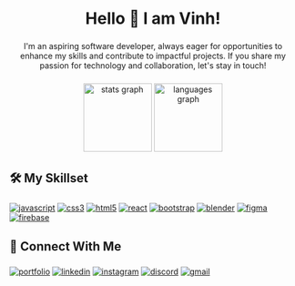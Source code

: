 <h1 align="center">Hello 👋 I am Vinh!</h1>

###

<p align="center">I'm an aspiring software developer, always eager for opportunities to enhance my skills and contribute to impactful projects. If you share my passion for technology and collaboration, let's stay in touch!</p>

###

<div align="center">
  <img src="https://github-readme-stats.vercel.app/api?username=v-iinh&hide_title=false&hide_rank=false&show_icons=true&include_all_commits=true&count_private=true&disable_animations=false&theme=dracula&locale=en&hide_border=false&order=1" height="120" alt="stats graph"  />
  <img src="https://github-readme-stats.vercel.app/api/top-langs?username=v-iinh&locale=en&hide_title=false&layout=compact&card_width=320&langs_count=5&theme=dracula&hide_border=false&order=2" height="120" alt="languages graph"  />
</div>

###

<h2 align="left">🛠️ My Skillset</h2>

###

<div align="left">

  [![javascript](https://img.shields.io/badge/javascript-f7df1e?style=for-the-badge&logo=javascript&logoColor=black)]()
  [![css3](https://img.shields.io/badge/css3-264de4?style=for-the-badge&logo=css3&logoColor=white)]()
  [![html5](https://img.shields.io/badge/html5-f06529?style=for-the-badge&logo=html5&logoColor=white)]()
  [![react](https://img.shields.io/badge/react-61DBFB?style=for-the-badge&logo=react&logoColor=black)]()
  [![bootstrap](https://img.shields.io/badge/bootstrap-563d7c?style=for-the-badge&logo=bootstrap&logoColor=white)]()
  [![blender](https://img.shields.io/badge/blender-ea7600?style=for-the-badge&logo=blender&logoColor=white)]()
  [![figma](https://img.shields.io/badge/figma-0acf83?style=for-the-badge&logo=figma&logoColor=white)]()
  [![firebase](https://img.shields.io/badge/firebase-FFA000?style=for-the-badge&logo=firebase&logoColor=white)]()

###

<h2 align="left">👀 Connect With Me</h2>

###

[![portfolio](https://img.shields.io/badge/my_portfolio-0bceaf?style=for-the-badge&logo=ko-fi&logoColor=white)]((https://vtran.org/))
[![linkedin](https://img.shields.io/badge/linkedin-0A66C2?style=for-the-badge&logo=linkedin&logoColor=white)]((https://www.linkedin.com/in/viinh/))
[![instagram](https://img.shields.io/badge/instagram-d62976?style=for-the-badge&logo=instagram&logoColor=white)](https://www.instagram.com/v_iinh/)
[![discord](https://img.shields.io/badge/discord-5865F2?style=for-the-badge&logo=discord&logoColor=white)](https://discord.com/users/838192515458138172)
[![gmail](https://img.shields.io/badge/Email-c71610?style=for-the-badge&logo=gmail&logoColor=white)](mailto:officiallyvt@gmail.com)

###
